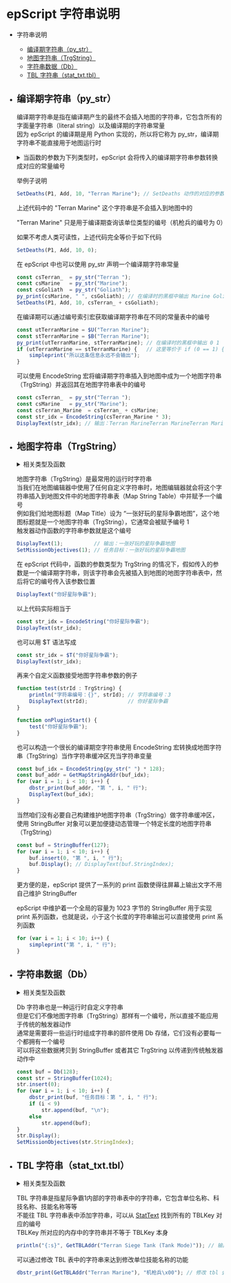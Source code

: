 # epScript 字符串说明

- 字符串说明
    - [编译期字符串（py_str）](#%E7%BC%96%E8%AF%91%E6%9C%9F%E5%AD%97%E7%AC%A6%E4%B8%B2py_str)
    - [地图字符串（TrgString）](#%E5%9C%B0%E5%9B%BE%E5%AD%97%E7%AC%A6%E4%B8%B2trgstring)
    - [字符串数据（Db）](#%E5%AD%97%E7%AC%A6%E4%B8%B2%E6%95%B0%E6%8D%AEdb)
    - [TBL 字符串（stat_txt.tbl）](#tbl-%E5%AD%97%E7%AC%A6%E4%B8%B2stat_txttbl)


- ## 编译期字符串（py_str）

    编译期字符串是指在编译期产生的最终不会插入地图的字符串，它包含所有的字面量字符串（literal string）以及编译期的字符串常量  
    因为 epScript 的编译期是用 Python 实现的，所以将它称为 py_str，编译期字符串不能直接用于地图运行时  

    <details> <summary>当函数的参数为下列类型时，epScript 会将传入的编译期字符串参数转换成对应的常量编号</summary>

    - [TrgUnit](Constants-Reference/TrgUnit.md)  
    - [TrgLocation](Constants-Reference.md#trglocation-位置区域)  
    - [TrgSwitch](Constants-Reference.md#trgswitch-开关)  
    - [TrgAIScript](Constants-Reference/TrgAIScript.md)  
    - [Weapon](Constants-Reference/Weapon.md)  
    - [Tech](Constants-Reference/Tech.md)  
    - [Upgrade](Constants-Reference/Upgrade.md)  
    - [UnitOrder](Constants-Reference/UnitOrder.md)  
    - [Flingy](Constants-Reference/Flingy.md)  
    - [Image](Constants-Reference/Image.md)  
    - [Icon](Constants-Reference/Icon.md)  
    - [Iscript](Constants-Reference/Iscript.md)  
    - [Portrait](Constants-Reference/Portrait.md)  
    - [Sprites](Constants-Reference/Sprites.md)  
    - [StatText](Constants-Reference/StatText.md)  
    </details>

    举例子说明

    ```JavaScript
    SetDeaths(P1, Add, 10, "Terran Marine"); // SetDeaths 动作的对应的参数的类型是 TrgUnit，所以它会在编译期被替换成 TrgUnit 表中对应的整数编号传入
    ```

    上述代码中的 "Terran Marine" 这个字符串是不会插入到地图中的

    "Terran Marine" 只是用于编译期查询该单位类型的编号（机枪兵的编号为 0）

    如果不考虑人类可读性，上述代码完全等价于如下代码

    ```JavaScript
    SetDeaths(P1, Add, 10, 0);
    ```

    在 epScript 中也可以使用 py_str 声明一个编译期字符串常量

    ```JavaScript
    const csTerran_  = py_str("Terran ");
    const csMarine   = py_str("Marine");
    const csGoliath  = py_str("Goliath");
    py_print(csMarine, " ", csGoliath); // 在编译时的黑框中输出 Marine Goliath
    SetDeaths(P1, Add, 10, csTerran_ + csGoliath);
    ```

    在编译期可以通过编号索引宏获取编译期字符串在不同的常量表中的编号

    ```JavaScript
    const utTerranMarine = $U("Terran Marine");
    const stTerranMarine = $B("Terran Marine");
    py_print(utTerranMarine, stTerranMarine); // 在编译时的黑框中输出 0 1
    if (utTerranMarine == stTerranMarine) {   // 这里等价于 if (0 == 1) {
        simpleprint("所以这条信息永远不会输出");
    }
    ```

    可以使用 EncodeString 宏将编译期字符串插入到地图中成为一个地图字符串（TrgString）并返回其在地图字符串表中的编号

    ```JavaScript
    const csTerran_  = py_str("Terran ");
    const csMarine   = py_str("Marine");
    const csTerran_Marine  = csTerran_ + csMarine;
    const str_idx = EncodeString(csTerran_Marine * 3);
    DisplayText(str_idx); // 输出：Terran MarineTerran MarineTerran Marine
    ```



- ## 地图字符串（TrgString）

    <details> <summary>相关类型及函数</summary>

    - TrgString  
    - StringBuffer  
    - $T(cstr : [literal](Syntax.md#字面量字符串literal-string))
    - EncodeString(cstr: py_str)
    - GetStringIndex(cstr: py_str)
    - GetMapStringAddr(str: TrgString)
    </details>
    
    地图字符串（TrgString）是最常用的运行时字符串  
    当我们在地图编辑器中使用了任何自定义字符串时，地图编辑器就会将这个字符串插入到地图文件中的地图字符串表（Map String Table）中并赋予一个编号  
    例如我们给地图标题（Map Title）设为 “一张好玩的星际争霸地图”，这个地图标题就是一个地图字符串（TrgString），它通常会被赋予编号 1  
    触发器动作函数的字符串参数就是这个编号

    ```JavaScript
    DisplayText(1);          // 输出：一张好玩的星际争霸地图
    SetMissionObjectives(1); // 任务目标：一张好玩的星际争霸地图
    ```

    在 epScript 代码中，函数的参数类型为 TrgString 的情况下，假如传入的参数是一个编译期字符串，则该字符串会先被插入到地图的地图字符串表中，然后将它的编号传入该参数位置

    ```JavaScript
    DisplayText("你好星际争霸");
    ```

    以上代码实际相当于

    ```JavaScript
    const str_idx = EncodeString("你好星际争霸");
    DisplayText(str_idx);
    ```

    也可以用 $T 语法写成

    ```JavaScript
    const str_idx = $T("你好星际争霸");
    DisplayText(str_idx);
    ```

    再来个自定义函数接受地图字符串参数的例子

    ```JavaScript
    function test(strId : TrgString) {
        println("字符串编号：{}", strId); // 字符串编号：3
        DisplayText(strId);             // 你好星际争霸
    }

    function onPluginStart() {
        test("你好星际争霸");
    }
    ```

    也可以构造一个很长的编译期空字符串使用 EncodeString 宏转换成地图字符串（TrgString）当作字符串缓冲区充当字符串变量

    ```JavaScript
    const buf_idx = EncodeString(py_str(" ") * 128);
    const buf_addr = GetMapStringAddr(buf_idx);
    for (var i = 1; i < 10; i++) {
        dbstr_print(buf_addr, "第 ", i, " 行");
        DisplayText(buf_idx);
    }
    ```

    当然咱们没有必要自己构建维护地图字符串（TrgString）做字符串缓冲区，使用 StringBuffer 对象可以更加便捷动态管理一个特定长度的地图字符串（TrgString）

    ```JavaScript
    const buf = StringBuffer(127);
    for (var i = 1; i < 10; i++) {
        buf.insert(0, "第 ", i, " 行");
        buf.Display(); // DisplayText(buf.StringIndex);
    }
    ```

    更方便的是，epScript 提供了一系列的 print 函数使得往屏幕上输出文字不用自己维护 StringBuffer

    epScript 中维护着一个全局的容量为 1023 字节的 StringBuffer 用于实现 print 系列函数，也就是说，小于这个长度的字符串输出可以直接使用 print 系列函数

    ```JavaScript
    for (var i = 1; i < 10; i++) {
        simpleprint("第 ", i, " 行");
    }
    ```



- ## 字符串数据（Db）
    <details> <summary>相关类型及函数</summary>

    - Db  
    - dbstr_addstr(dst, src)  
    - dbstr_addstr_epd(dst, srcepd)  
    - dbstr_adddw(dst, number)  
    - dbstr_addptr(dst, ptr)  
    - dbstr_print(dst, *args)  
    - sprintf(dst, format_string, *args)  
    </details>

    Db 字符串也是一种运行时自定义字符串  
    但是它们不像地图字符串（TrgString）那样有一个编号，所以直接不能应用于传统的触发器动作  
    通常是需要将一些运行时组成字符串的部件使用 Db 存储，它们没有必要每一个都拥有一个编号  
    可以将这些数据拷贝到 StringBuffer 或者其它 TrgString 以传递到传统触发器动作中  

    ```JavaScript
    const buf = Db(128);
    const str = StringBuffer(1024);
    str.insert(0);
    for (var i = 1; i < 10; i++) {
        dbstr_print(buf, "任务目标：第 ", i, " 行");
        if (i < 9)
            str.append(buf, "\n");
        else
            str.append(buf);
    }
    str.Display();
    SetMissionObjectives(str.StringIndex);
    ```



- ## TBL 字符串（stat_txt.tbl）
    <details> <summary>相关类型及函数</summary>

    - $B([TBLKey](Constants-Reference/StatText.md) : [literal](Syntax.md#literal-strings))
    - EncodeTBL([TBLKey](Constants-Reference/StatText.md) : py_str)
    - GetTBLAddr([TBLKey或TBL编号](Constants-Reference/StatText.md))
    - settbl([TBLKey或TBL编号](Constants-Reference/StatText.md), 偏移地址, *args)
    - settbl2([TBLKey或TBL编号](Constants-Reference/StatText.md), 偏移地址, *args)
    </details>

    TBL 字符串是指星际争霸1内部的字符串表中的字符串，它包含单位名称、科技名称、技能名称等等  
    不能往 TBL 字符串表中添加字符串，可以从 [StatText](Constants-Reference/StatText.md) 找到所有的 TBLKey 对应的编号  
    TBLKey 所对应的内存中的字符串并不等于 TBLKey 本身  

    ```JavaScript
    println("{:s}", GetTBLAddr("Terran Siege Tank (Tank Mode)")); // 输出：Terran Siege Tank
    ```

    可以通过修改 TBL 表中的字符串来达到修改单位技能名称的功能

    ```JavaScript
    dbstr_print(GetTBLAddr("Terran Marine"), "机枪兵\x00"); // 修改 tbl 会导致本地化失效，所有没有修改的单位技能名称变为英文，强烈不建议修改 tbl
    ```

    

  



